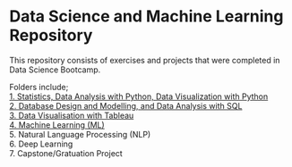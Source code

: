 # Data Science and Machine Learning Repository 
This repository consists of exercises and projects that were completed in Data Science Bootcamp.  

Folders include;   
[1. Statistics, Data Analysis with Python, Data Visualization with Python](https://github.com/smeteo/Data-Science-and-Machine-Learning/tree/master/1.%20Statistics%2C%20Data%20Analysis%20with%20Python%2C%20Data%20Visualization%20with%20Python)  
[2. Database Design and Modelling, and Data Analysis with SQL](https://github.com/smeteo/Data-Science-and-Machine-Learning/tree/master/2.%20Database%20Design%20and%20Modelling%2C%20and%20Data%20Analysis%20with%20SQL)  
[3. Data Visualisation with Tableau](https://github.com/smeteo/Data_Science_and_Machine_Learning/tree/master/3.%20Data%20Visualization%20with%20Tableau)  
[4. Machine Learning (ML)](https://github.com/smeteo/Data_Science_and_Machine_Learning/tree/master/4.%20Machine%20Learning)    
5. Natural Language Processing (NLP)  
6. Deep Learning  
7. Capstone/Gratuation Project  